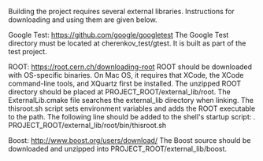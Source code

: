 Building the project requires several external libraries. Instructions for downloading and using them are given below.

Google Test: https://github.com/google/googletest
The Google Test directory must be located at cherenkov_test/gtest. It is built as part of the test project.

ROOT: https://root.cern.ch/downloading-root
ROOT should be downloaded with OS-specific binaries. On Mac OS, it requires that XCode, the XCode command-line tools,
and XQuartz first be installed. The unzipped ROOT directory should be placed at PROJECT_ROOT/external_lib/root. The
ExternalLib.cmake file searches the external_lib directory when linking. The thisroot.sh script sets environment
variables and adds the ROOT executable to the path. The following line should be added to the shell's startup script:
. PROJECT_ROOT/external_lib/root/bin/thisroot.sh

Boost: http://www.boost.org/users/download/
The Boost source should be downloaded and unzipped into PROJECT_ROOT/external_lib/boost.
